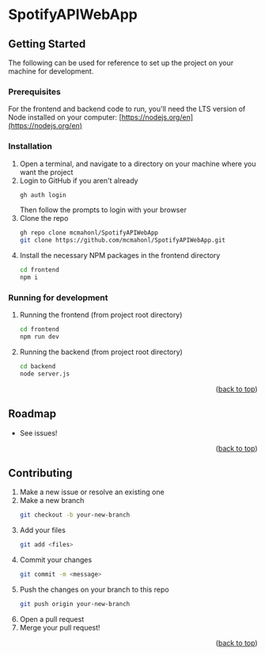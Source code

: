 # SpotifyAPIWebApp

<!-- GETTING STARTED -->
## Getting Started

The following can be used for reference to set up the project on your machine for development.

### Prerequisites

For the frontend and backend code to run, you'll need the LTS version of Node installed on your computer:
[https://nodejs.org/en](https://nodejs.org/en)

### Installation

1. Open a terminal, and navigate to a directory on your machine where you want the project
2. Login to GitHub if you aren't already
   ```sh
   gh auth login
   ```
   Then follow the prompts to login with your browser
3. Clone the repo
   ```sh
   gh repo clone mcmahonl/SpotifyAPIWebApp
   git clone https://github.com/mcmahonl/SpotifyAPIWebApp.git
   ```
4. Install the necessary NPM packages in the frontend directory
   ```sh
   cd frontend
   npm i
   ```

### Running for development

1. Running the frontend (from project root directory)
   ```sh
   cd frontend
   npm run dev
   ```
2. Running the backend (from project root directory)
   ```sh
   cd backend
   node server.js
   ```

<p align="right">(<a href="#readme-top">back to top</a>)</p>

<!-- ROADMAP -->
## Roadmap

- See issues!

<p align="right">(<a href="#readme-top">back to top</a>)</p>

<!-- CONTRIBUTING -->
## Contributing

1. Make a new issue or resolve an existing one
2. Make a new branch
   ```sh
   git checkout -b your-new-branch
   ```
3. Add your files
   ```sh
   git add <files>
   ```
4. Commit your changes
   ```sh
   git commit -m <message>
   ```
5. Push the changes on your branch to this repo
   ```sh
   git push origin your-new-branch
   ```
6. Open a pull request
7. Merge your pull request!

<p align="right">(<a href="#readme-top">back to top</a>)</p>
